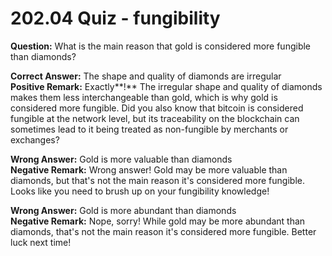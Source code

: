 # 202.04 Quiz - fungibility

**Question:** What is the main reason that gold is considered more fungible than diamonds?

**Correct Answer:** The shape and quality of diamonds are irregular\
**Positive Remark:** Exactly**!** The irregular shape and quality of diamonds makes them less interchangeable than gold, which is why gold is considered more fungible. Did you also know that bitcoin is considered fungible at the network level, but its traceability on the blockchain can sometimes lead to it being treated as non-fungible by merchants or exchanges?

**Wrong Answer:** Gold is more valuable than diamonds\
**Negative Remark:** Wrong answer! Gold may be more valuable than diamonds, but that's not the main reason it's considered more fungible. Looks like you need to brush up on your fungibility knowledge!

**Wrong Answer:** Gold is more abundant than diamonds\
**Negative Remark:** Nope, sorry! While gold may be more abundant than diamonds, that's not the main reason it's considered more fungible. Better luck next time!
